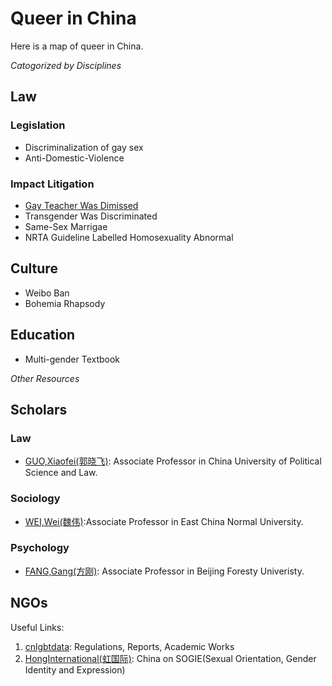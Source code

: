 # Queer in China

Here is a map of queer in China.

_Catogorized by Disciplines_

## Law

### Legislation
* Discriminalization of gay sex
* Anti-Domestic-Violence

### Impact Litigation
* [Gay Teacher Was Dimissed](https://joancliu.github.io/mingjue.html)
* Transgender Was Discriminated
* Same-Sex Marrigae
* NRTA Guideline Labelled Homosexuality Abnormal

## Culture
* Weibo Ban
* Bohemia Rhapsody


## Education
* Multi-gender Textbook


_Other Resources_

## Scholars
### Law
* [GUO,Xiaofei(郭晓飞)](http://fxy.cupl.edu.cn/info/1091/2610.htm): Associate Professor in China University of Political Science and Law.

### Sociology
* [WEI,Wei(魏伟)](https://www.douban.com/note/558790908/):Associate Professor in East China Normal University.

### Psychology
* [FANG,Gang(方刚)](https://baike.baidu.com/item/方刚/9478294?fr=aladdin): Associate Professor in Beijing Foresty Univeristy.

## NGOs


Useful Links:

1. [cnlgbtdata](https://cnlgbtdata.com/): Regulations, Reports, Academic Works
2. [HongInternational(虹国际)](http://rainbowun.org): China on SOGIE(Sexual Orientation, Gender Identity and Expression)
